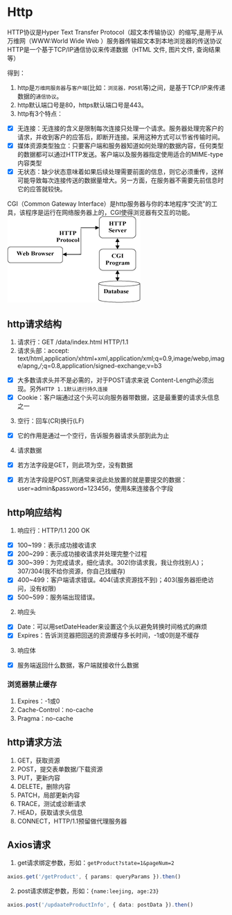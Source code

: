 # Http
HTTP协议是Hyper Text Transfer Protocol（超文本传输协议）的缩写,是用于从万维网（WWW:World Wide Web ）服务器传输超文本到本地浏览器的传送协议
HTTP是一个基于TCP/IP通信协议来传递数据（HTML 文件, 图片文件, 查询结果等）

得到：
1. http是`万维网服务器`与`客户端`(比如：`浏览器，POS机`等)之间，是基于TCP/IP来传递数据的`通信协议`。
2. http默认端口号是80，https默认端口号是443。
3. http有3个特点：
  - [x] 无连接：无连接的含义是限制每次连接只处理一个请求。服务器处理完客户的请求，并收到客户的应答后，即断开连接。采用这种方式可以节省传输时间。
  - [x] 媒体资源类型独立：只要客户端和服务器知道如何处理的数据内容，任何类型的数据都可以通过HTTP发送。客户端以及服务器指定使用适合的MIME-type内容类型
  - [x] 无状态：缺少状态意味着如果后续处理需要前面的信息，则它必须重传，这样可能导致每次连接传送的数据量增大。另一方面，在服务器不需要先前信息时它的应答就较快。

CGI（Common Gateway Interface）是http服务器与你的本地程序“交流”的工具，该程序是运行在网络服务器上的，CGI使得浏览器有交互的功能。
![http理解](../images/http.gif)


## http请求结构
1. 请求行：GET /data/index.html HTTP/1.1
2. 请求头部：accept: text/html,application/xhtml+xml,application/xml;q=0.9,image/webp,image/apng,*/*;q=0.8,application/signed-exchange;v=b3
  - [X] 大多数请求头并不是必需的，对于POST请求来说 Content-Length必须出现。另外`HTTP 1.1默认进行持久连接`
  - [x] Cookie：客户端通过这个头可以向服务器带数据，这是最重要的请求头信息之一
3. 空行：回车(CR)换行(LF)
  - [x] 它的作用是通过一个空行，告诉服务器请求头部到此为止
4. 请求数据
  - [x] 若方法字段是GET，则此项为空，没有数据
  - [x] 若方法字段是POST,则通常来说此处放置的就是要提交的数据：user=admin&password=123456，使用&来连接各个字段


## http响应结构
1. 响应行：HTTP/1.1 200 OK
  - [x] 100~199：表示成功接收请求
  - [x] 200~299：表示成功接收请求并处理完整个过程
  - [x] 300~399：为完成请求，细化请求。302(你请求我，我让你找别人)；307/304(我不给你资源，你自己找缓存)
  - [x] 400~499：客户端请求错误。404(请求资源找不到)；403(服务器拒绝访问，没有权限)
  - [x] 500~599：服务端出现错误。
2. 响应头
  - [x] Date：可以用setDateHeader来设置这个头以避免转换时间格式的麻烦
  - [x] Expires：告诉浏览器把回送的资源缓存多长时间，-1或0则是不缓存

3. 响应体
  - [x] 服务端返回什么数据，客户端就接收什么数据

### 浏览器禁止缓存
1. Expires：-1或0
2. Cache-Control：no-cache
3. Pragma：no-cache


## http请求方法
1. GET，获取资源
2. POST，提交表单数据/下载资源
3. PUT，更新内容
4. DELETE，删除内容
5. PATCH，局部更新内容
6. TRACE，测试或诊断请求
7. HEAD，获取请求头信息
8. CONNECT，HTTP/1.1预留做代理服务器

## Axios请求
1. get请求绑定参数，形如：`getProduct?state=1&pageNum=2`
```ts
axios.get('/getProduct', { params: queryParams }).then()
```

2. post请求绑定参数，形如：`{name:leejing, age:23}`
```ts
axios.post('/updaateProductInfo', { data: postData }).then()
```